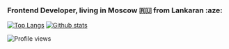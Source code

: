 ### Frontend Developer, living in Moscow :ru: from Lankaran :aze: 

[![Top Langs](https://github-readme-stats.vercel.app/api/top-langs/?username=horezmi&show_icons=true&theme=radical)](https://github.com/horezmi)
[![Github stats](https://github-readme-stats.vercel.app/api?username=horezmi&show_icons=true&theme=radical)](https://github.com/horezmi)

![Profile views](https://gpvc.arturio.dev/horezmi)
